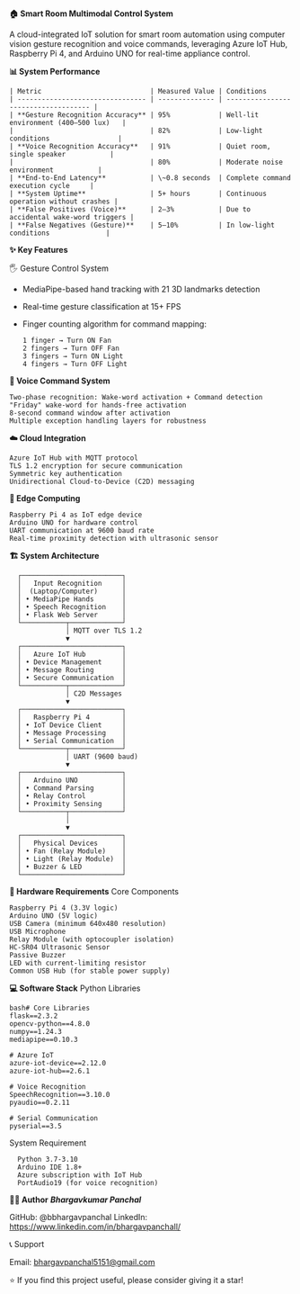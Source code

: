 **🏠 Smart Room Multimodal Control System**

A cloud-integrated IoT solution for smart room automation using computer vision gesture recognition and voice commands, leveraging Azure IoT Hub, Raspberry Pi 4, and Arduino UNO for real-time appliance control.

**📊 System Performance**

    | Metric                           | Measured Value | Conditions                           
    | -------------------------------- | -------------- | ------------------------------------ |
    | **Gesture Recognition Accuracy** | 95%            | Well-lit environment (400–500 lux)   |
    |                                  | 82%            | Low-light conditions                 |
    | **Voice Recognition Accuracy**   | 91%            | Quiet room, single speaker           |
    |                                  | 80%            | Moderate noise environment           |
    | **End-to-End Latency**           | \~0.8 seconds  | Complete command execution cycle     |
    | **System Uptime**                | 5+ hours       | Continuous operation without crashes |
    | **False Positives (Voice)**      | 2–3%           | Due to accidental wake-word triggers |
    | **False Negatives (Gesture)**    | 5–10%          | In low-light conditions              |



**✨ Key Features**

🖐️ Gesture Control System

+ MediaPipe-based hand tracking with 21 3D landmarks detection
  
+ Real-time gesture classification at 15+ FPS
  
+ Finger counting algorithm for command mapping:

      1 finger → Turn ON Fan
      2 fingers → Turn OFF Fan
      3 fingers → Turn ON Light
      4 fingers → Turn OFF Light



**🎤 Voice Command System**

    Two-phase recognition: Wake-word activation + Command detection
    "Friday" wake-word for hands-free activation
    8-second command window after activation
    Multiple exception handling layers for robustness

**☁️ Cloud Integration**

    Azure IoT Hub with MQTT protocol
    TLS 1.2 encryption for secure communication
    Symmetric key authentication
    Unidirectional Cloud-to-Device (C2D) messaging

**🔌 Edge Computing**

    Raspberry Pi 4 as IoT edge device
    Arduino UNO for hardware control
    UART communication at 9600 baud rate
    Real-time proximity detection with ultrasonic sensor

**🏗️ System Architecture**

      ┌─────────────────────────┐
      │   Input Recognition     │
      │  (Laptop/Computer)      │
      │ • MediaPipe Hands       │
      │ • Speech Recognition    │
      │ • Flask Web Server      │
      └───────────┬─────────────┘
                  │ MQTT over TLS 1.2
                  ▼
      ┌─────────────────────────┐
      │   Azure IoT Hub         │
      │ • Device Management     │
      │ • Message Routing       │
      │ • Secure Communication  │
      └───────────┬─────────────┘
                  │ C2D Messages
                  ▼
      ┌─────────────────────────┐
      │   Raspberry Pi 4        │
      │ • IoT Device Client     │
      │ • Message Processing    │
      │ • Serial Communication  │
      └───────────┬─────────────┘
                  │ UART (9600 baud)
                  ▼
      ┌─────────────────────────┐
      │   Arduino UNO           │
      │ • Command Parsing       │
      │ • Relay Control         │
      │ • Proximity Sensing     │
      └───────────┬─────────────┘
                  │
                  ▼
      ┌─────────────────────────┐
      │   Physical Devices      │
      │ • Fan (Relay Module)    │
      │ • Light (Relay Module)  │
      │ • Buzzer & LED          │
      └─────────────────────────┘
      
**🔧 Hardware Requirements**
Core Components

    Raspberry Pi 4 (3.3V logic)
    Arduino UNO (5V logic)
    USB Camera (minimum 640x480 resolution)
    USB Microphone
    Relay Module (with optocoupler isolation)
    HC-SR04 Ultrasonic Sensor
    Passive Buzzer
    LED with current-limiting resistor
    Common USB Hub (for stable power supply)


**💻 Software Stack**
Python Libraries

    bash# Core Libraries
    flask==2.3.2
    opencv-python==4.8.0
    numpy==1.24.3
    mediapipe==0.10.3
    
    # Azure IoT
    azure-iot-device==2.12.0
    azure-iot-hub==2.6.1
    
    # Voice Recognition
    SpeechRecognition==3.10.0
    pyaudio==0.2.11
    
    # Serial Communication
    pyserial==3.5

System Requirement

      Python 3.7-3.10
      Arduino IDE 1.8+
      Azure subscription with IoT Hub
      PortAudio19 (for voice recognition)




**👨‍💻 Author**
***Bhargavkumar Panchal***

GitHub: @bbhargavpanchal
LinkedIn: https://www.linkedin.com/in/bhargavpanchall/




📞 Support

Email: bhargavpanchal5151@gmail.com


⭐ If you find this project useful, please consider giving it a star!

